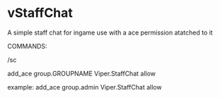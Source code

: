 # vStaffChat

A simple staff chat for ingame use with a ace permission atatched to it
  
  COMMANDS:

  /sc <message> 
   
   
   add_ace group.GROUPNAME Viper.StaffChat allow
   
   
   example: add_ace group.admin Viper.StaffChat allow
   
  
